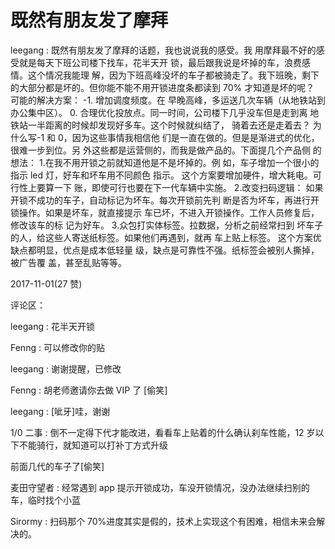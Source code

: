 # 既然有朋友发了摩拜

leegang : 既然有朋友发了摩拜的话题，我也说说我的感受。我 用摩拜最不好的感受就是每天下班公司楼下找车，花半天开 锁，最后跟我说是坏掉的车，浪费感情。这个情况我能理 解，因为下班高峰没坏的车子都被骑走了。我下班晚，剩下 的大部分都是坏的。但你能不能不用开锁进度条都读到 70% 才知道是坏的呢？ 可能的解决方案： -1\. 增加调度频度。在 早晚高峰，多运送几次车辆（从地铁站到办公集中区）。 0\. 合理优化投放点。同一时间，公司楼下几乎没车但是走到离 地铁站一半距离的时候却发现好多车。这个时候就纠结了， 骑着去还是走着去？ 为什么写-1 和 0，因为这些事情我相信他 们是一直在做的。但是是渐进式的优化，很难一步到位。另 外这些都是运营侧的，而我是做产品的。下面提几个产品侧 的想法： 1.在我不用开锁之前就知道他是不是坏掉的。例 如，车子增加一个很小的指示 led 灯，好车和坏车用不同颜色 指示。 这个方案要增加硬件，增大耗电。可行性上要算一下 账，即使可行也要在下一代车辆中实施。 2.改变扫码逻辑： 如果开锁不成功的车子，自动标记为坏车。每次开锁前先判 断是否为坏车，再进行开锁操作。如果是坏车，就直接提示 车已坏，不进入开锁操作。工作人员修复后，修改该车的标 记为好车。 3.众包打实体标签。拉数据，分析之前经常扫到 坏车子的人，给这些人寄送纸标签。如果他们再遇到，就再 车上贴上标签。 这个方案优缺点都明显，优点是成本低轻量 级，缺点是可靠性不强。纸标签会被别人撕掉，被广告覆 盖，甚至乱贴等等。

2017-11-01(27 赞)

评论区：

leegang : 花半天开锁

Fenng : 可以修改你的贴

leegang : 谢谢提醒，已修改

Fenng : 胡老师邀请你去做 VIP 了 [偷笑]

leegang : [呲牙]哇，谢谢

1/0 二事 : 倒不一定得下代才能改进，看看车上贴着的什么确认刹车性能，12 岁以下不能骑行，就知道可以打补丁方式升级

前面几代的车子了[偷笑]

麦田守望者 : 经常遇到 app 提示开锁成功，车没开锁情况，没办法继续扫别的车，临时找个小蓝

Sirormy : 扫码那个 70%进度其实是假的，技术上实现这个有困难，相信未来会解决的。